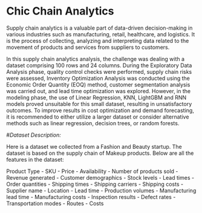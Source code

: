 # Chic Chain Analytics

Supply chain analytics is a valuable part of data-driven decision-making in various industries such as manufacturing, retail, healthcare, and logistics. It is the process of collecting, analyzing and interpreting data related to the movement of products and services from suppliers to customers.

In this supply chain analytics analysis, the challenge was dealing with a dataset comprising 100 rows and 24 columns. During the Exploratory Data Analysis phase, quality control checks were performed, supply chain risks were assessed, Inventory Optimization Analysis was conducted using the Economic Order Quantity (EOQ) method, customer segmentation analysis was carried out, and lead time optimization was explored. However, in the modeling phase, the use of Linear Regression, KNN, LightGBM and RNN models proved unsuitable for this small dataset, resulting in unsatisfactory outcomes. To improve results in cost optimization and demand forecasting, it is recommended to either utilize a larger dataset or consider alternative methods such as linear regression, decision trees, or random forests.

#*Dataset Description:*

Here is a dataset we collected from a Fashion and Beauty startup. The dataset is based on the supply chain of Makeup products. Below are all the features in the dataset:

Product Type -
SKU -
Price -
Availability -
Number of products sold -
Revenue generated -
Customer demographics -
Stock levels -
Lead times -
Order quantities -
Shipping times -
Shipping carriers -
Shipping costs -
Supplier name -
Location -
Lead time -
Production volumes -
Manufacturing lead time -
Manufacturing costs -
Inspection results -
Defect rates -
Transportation modes -
Routes -
Costs
